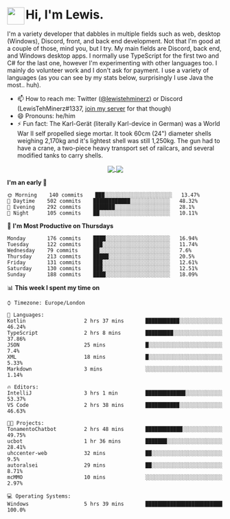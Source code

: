 <h1><img align="left" src="https://cdn.discordapp.com/emojis/552927506957729802.gif" width="40">Hi, I'm Lewis.</h1>

I'm a variety developer that dabbles in multiple fields such as web, desktop (Windows), Discord, front, and back end development. Not that I'm good at a couple of those, mind you, but I try. My main fields are Discord, back end, and Windows desktop apps. I normally use TypeScript for the first two and C# for the last one, however I'm experimenting with other languages too. I mainly do volunteer work and I don't ask for payment. I use a variety of languages (as you can see by my stats below, surprisingly I use Java the most.. huh).

- 📫 How to reach me: Twitter ([@lewistehminerz](https://twitter.com/lewistehminerz)) or Discord (LewisTehMinerz#1337, [join my server](https://discord.gg/XnUh7JB) for that though)
- 😄 Pronouns: he/him
- ⚡ Fun fact: The Karl-Gerät (literally Karl-device in German) was a World War II self propelled siege mortar. It took 60cm (24") diameter shells weighing 2,170kg and it's lightest shell was still 1,250kg. The gun had to have a crane, a two-piece heavy transport set of railcars, and several modified tanks to carry shells.

<p align="center">
  <a href="https://github.com/anuraghazra/github-readme-stats">
    <img align="center" src="https://github-readme-stats.vercel.app/api?username=LewisTehMinerz&count_private=true&show_icons=true&theme=gruvbox">
  </a>
  <a href="https://github.com/anuraghazra/github-readme-stats">
    <img align="center" src="https://github-readme-stats.vercel.app/api/top-langs/?username=LewisTehMinerz&layout=compact&theme=gruvbox">
  </a>
</p>

<!--START_SECTION:waka-->
**I'm an early 🐤** 

```text
🌞 Morning    140 commits    ███░░░░░░░░░░░░░░░░░░░░░░   13.47% 
🌆 Daytime    502 commits    ████████████░░░░░░░░░░░░░   48.32% 
🌃 Evening    292 commits    ███████░░░░░░░░░░░░░░░░░░   28.1% 
🌙 Night      105 commits    ██░░░░░░░░░░░░░░░░░░░░░░░   10.11%

```
📅 **I'm Most Productive on Thursdays** 

```text
Monday       176 commits    ████░░░░░░░░░░░░░░░░░░░░░   16.94% 
Tuesday      122 commits    ███░░░░░░░░░░░░░░░░░░░░░░   11.74% 
Wednesday    79 commits     ██░░░░░░░░░░░░░░░░░░░░░░░   7.6% 
Thursday     213 commits    █████░░░░░░░░░░░░░░░░░░░░   20.5% 
Friday       131 commits    ███░░░░░░░░░░░░░░░░░░░░░░   12.61% 
Saturday     130 commits    ███░░░░░░░░░░░░░░░░░░░░░░   12.51% 
Sunday       188 commits    ████░░░░░░░░░░░░░░░░░░░░░   18.09%

```


📊 **This week I spent my time on** 

```text
⌚︎ Timezone: Europe/London

💬 Languages: 
Kotlin                   2 hrs 37 mins       ███████████░░░░░░░░░░░░░░   46.24% 
TypeScript               2 hrs 8 mins        █████████░░░░░░░░░░░░░░░░   37.86% 
JSON                     25 mins             █░░░░░░░░░░░░░░░░░░░░░░░░   7.4% 
XML                      18 mins             █░░░░░░░░░░░░░░░░░░░░░░░░   5.33% 
Markdown                 3 mins              ░░░░░░░░░░░░░░░░░░░░░░░░░   1.14%

🔥 Editors: 
IntelliJ                 3 hrs 1 min         █████████████░░░░░░░░░░░░   53.37% 
VS Code                  2 hrs 38 mins       ███████████░░░░░░░░░░░░░░   46.63%

🐱‍💻 Projects: 
TonamentoChatbot         2 hrs 48 mins       ████████████░░░░░░░░░░░░░   49.75% 
ucbot                    1 hr 36 mins        ███████░░░░░░░░░░░░░░░░░░   28.41% 
uhccenter-web            32 mins             ██░░░░░░░░░░░░░░░░░░░░░░░   9.5% 
autoralsei               29 mins             ██░░░░░░░░░░░░░░░░░░░░░░░   8.71% 
mcMMO                    10 mins             ░░░░░░░░░░░░░░░░░░░░░░░░░   2.97%

💻 Operating Systems: 
Windows                  5 hrs 39 mins       █████████████████████████   100.0%

```


<!--END_SECTION:waka-->
